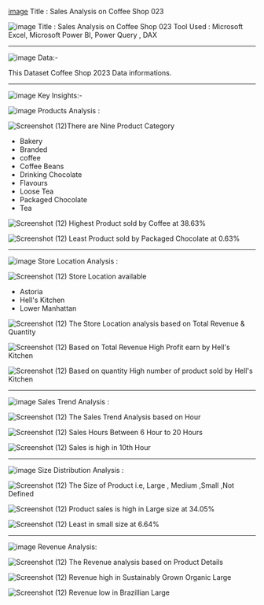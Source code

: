 [image](https://github.com/anitharamesh022/Coffee-Shop-Project-on-Power-BI/assets/164473616/091640cb-2b08-4024-be87-d956b41cfc91) Title : Sales Analysis on Coffee Shop 023

![image](https://github.com/anitharamesh022/Coffee-Shop-Project-on-Power-BI/assets/164473616/091640cb-2b08-4024-be87-d956b41cfc91) Title : Sales Analysis on Coffee Shop 023 Tool Used : Microsoft Excel, Microsoft Power BI, Power Query , DAX

---

![image](https://github.com/anitharamesh022/Coffee-Shop-Project-on-Power-BI/assets/164473616/091640cb-2b08-4024-be87-d956b41cfc91) Data:-

This Dataset Coffee Shop 2023 Data informations.

---

![image](https://github.com/anitharamesh022/Coffee-Shop-Project-on-Power-BI/assets/164473616/9e03d7cb-9633-4074-a803-bf58d325e42d) Key Insights:-

![image](https://github.com/anitharamesh022/Coffee-Shop-Project-on-Power-BI/assets/164473616/091640cb-2b08-4024-be87-d956b41cfc91) Products Analysis :

![Screenshot (12)](https://github.com/anitharamesh022/Coffee-Shop-Project-on-Power-BI/assets/164473616/b4404bb8-fafb-48ea-b948-1ffd5848dca9)There are Nine Product Category 
- Bakery
- Branded
- coffee
- Coffee Beans
- Drinking Chocolate
- Flavours
- Loose Tea
- Packaged Chocolate
- Tea 

![Screenshot (12)](https://github.com/anitharamesh022/Coffee-Shop-Project-on-Power-BI/assets/164473616/a55c3a65-2430-4bbd-b659-06c7fc899d5b)  Highest Product sold by Coffee at 38.63%

![Screenshot (12)](https://github.com/anitharamesh022/Coffee-Shop-Project-on-Power-BI/assets/164473616/a55c3a65-2430-4bbd-b659-06c7fc899d5b) Least Product sold by Packaged Chocolate at 0.63%

---------------------------------------------------------------------------------------------------------------------------------------------------------------------------------------------
![image](https://github.com/anitharamesh022/Coffee-Shop-Project-on-Power-BI/assets/164473616/091640cb-2b08-4024-be87-d956b41cfc91) Store Location Analysis :

![Screenshot (12)](https://github.com/anitharamesh022/Coffee-Shop-Project-on-Power-BI/assets/164473616/a55c3a65-2430-4bbd-b659-06c7fc899d5b) Store Location available 
- Astoria
- Hell's Kitchen
- Lower Manhattan

![Screenshot (12)](https://github.com/anitharamesh022/Coffee-Shop-Project-on-Power-BI/assets/164473616/a55c3a65-2430-4bbd-b659-06c7fc899d5b) The Store Location analysis based on Total Revenue & Quantity

![Screenshot (12)](https://github.com/anitharamesh022/Coffee-Shop-Project-on-Power-BI/assets/164473616/a55c3a65-2430-4bbd-b659-06c7fc899d5b) Based on Total Revenue High Profit earn by Hell's Kitchen 

![Screenshot (12)](https://github.com/anitharamesh022/Coffee-Shop-Project-on-Power-BI/assets/164473616/a55c3a65-2430-4bbd-b659-06c7fc899d5b) Based on quantity High number of product sold by Hell's Kitchen 

---------------------------------------------------------------------------------------------------------------------------------------------------------------------------------------------------
![image](https://github.com/anitharamesh022/Coffee-Shop-Project-on-Power-BI/assets/164473616/091640cb-2b08-4024-be87-d956b41cfc91) Sales Trend Analysis :

![Screenshot (12)](https://github.com/anitharamesh022/Coffee-Shop-Project-on-Power-BI/assets/164473616/a55c3a65-2430-4bbd-b659-06c7fc899d5b) The Sales Trend Analysis based on Hour 

![Screenshot (12)](https://github.com/anitharamesh022/Coffee-Shop-Project-on-Power-BI/assets/164473616/a55c3a65-2430-4bbd-b659-06c7fc899d5b) Sales Hours  Between 6 Hour to 20 Hours  

![Screenshot (12)](https://github.com/anitharamesh022/Coffee-Shop-Project-on-Power-BI/assets/164473616/a55c3a65-2430-4bbd-b659-06c7fc899d5b) Sales is high in 10th Hour 

----------------------------------------------------------------------------------------------------------------------------------------------------------------------------------------------------

![image](https://github.com/anitharamesh022/Coffee-Shop-Project-on-Power-BI/assets/164473616/091640cb-2b08-4024-be87-d956b41cfc91) Size Distribution Analysis :

![Screenshot (12)](https://github.com/anitharamesh022/Coffee-Shop-Project-on-Power-BI/assets/164473616/a55c3a65-2430-4bbd-b659-06c7fc899d5b) The Size of Product i.e, Large , Medium ,Small ,Not Defined

![Screenshot (12)](https://github.com/anitharamesh022/Coffee-Shop-Project-on-Power-BI/assets/164473616/a55c3a65-2430-4bbd-b659-06c7fc899d5b) Product sales is  high in Large size at  34.05% 

![Screenshot (12)](https://github.com/anitharamesh022/Coffee-Shop-Project-on-Power-BI/assets/164473616/a55c3a65-2430-4bbd-b659-06c7fc899d5b) Least in small size at 6.64% 

--------------------------------------------------------------------------------------------------------------------------------------------------------------------------------------------------------
![image](https://github.com/anitharamesh022/Coffee-Shop-Project-on-Power-BI/assets/164473616/091640cb-2b08-4024-be87-d956b41cfc91) Revenue Analysis:

![Screenshot (12)](https://github.com/anitharamesh022/Coffee-Shop-Project-on-Power-BI/assets/164473616/a55c3a65-2430-4bbd-b659-06c7fc899d5b) The Revenue analysis based on Product Details

![Screenshot (12)](https://github.com/anitharamesh022/Coffee-Shop-Project-on-Power-BI/assets/164473616/a55c3a65-2430-4bbd-b659-06c7fc899d5b) Revenue high in Sustainably Grown Organic Large 

![Screenshot (12)](https://github.com/anitharamesh022/Coffee-Shop-Project-on-Power-BI/assets/164473616/a55c3a65-2430-4bbd-b659-06c7fc899d5b) Revenue low in Brazillian Large 






 

  




  





